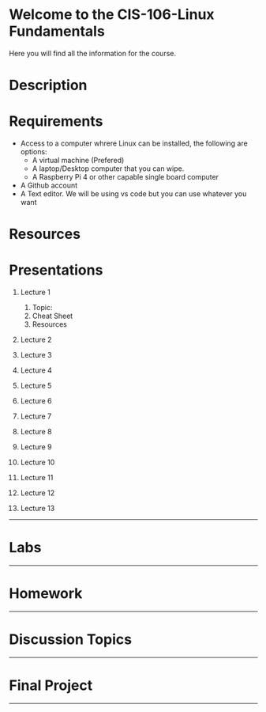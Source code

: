# Welcome to the CIS-106-Linux Fundamentals
Here you will find all the information for the course.
# Description
# Requirements
* Access to a computer whrere Linux can be installed, the following are options:
  * A virtual machine (Prefered)
  * A laptop/Desktop computer that you can wipe.
  * A Raspberry Pi 4 or other capable single board computer
* A Github account
* A Text editor. We will be using vs code but you can use whatever you want

# Resources

# Presentations
1. Lecture 1
   1. Topic:
   2. Cheat Sheet
   3. Resources

2. Lecture 2
3. Lecture 3
4. Lecture 4
5. Lecture 5
6. Lecture 6
7. Lecture 7
8. Lecture 8
9.  Lecture 9
10. Lecture 10
11. Lecture 11
12. Lecture 12
13. Lecture 13
---
# Labs

---
# Homework

---
# Discussion Topics

---

# Final Project

---

